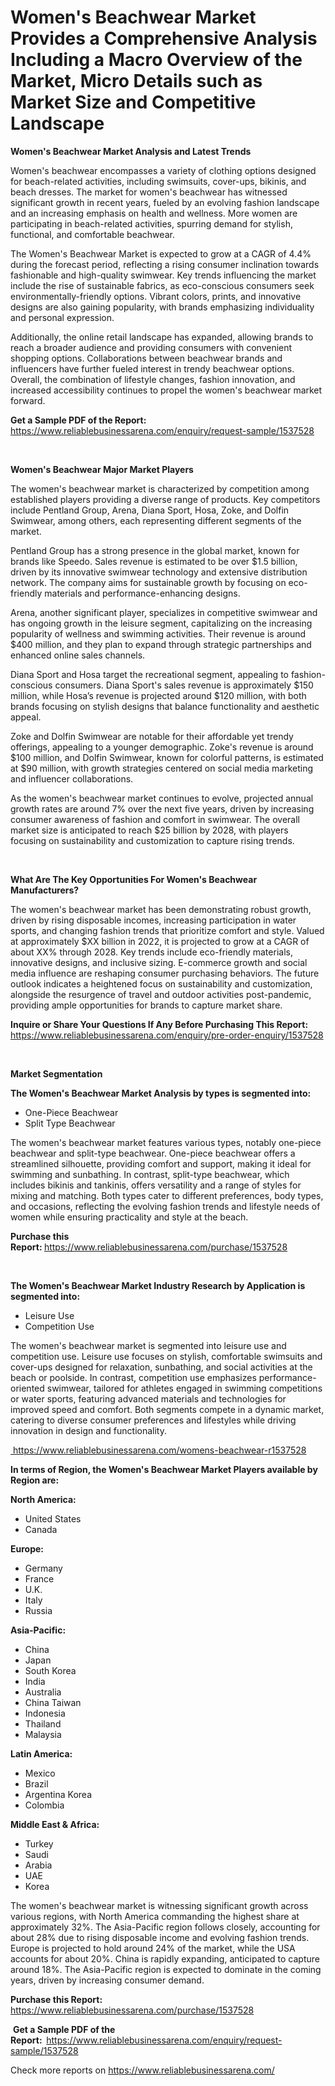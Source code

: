 <p><h1>Women's Beachwear Market Provides a Comprehensive Analysis Including a Macro Overview of the Market, Micro Details such as Market Size and Competitive Landscape</h1></p><p><strong>Women's Beachwear Market Analysis and Latest Trends</strong></p>
<p><p>Women's beachwear encompasses a variety of clothing options designed for beach-related activities, including swimsuits, cover-ups, bikinis, and beach dresses. The market for women's beachwear has witnessed significant growth in recent years, fueled by an evolving fashion landscape and an increasing emphasis on health and wellness. More women are participating in beach-related activities, spurring demand for stylish, functional, and comfortable beachwear.</p><p>The Women's Beachwear Market is expected to grow at a CAGR of 4.4% during the forecast period, reflecting a rising consumer inclination towards fashionable and high-quality swimwear. Key trends influencing the market include the rise of sustainable fabrics, as eco-conscious consumers seek environmentally-friendly options. Vibrant colors, prints, and innovative designs are also gaining popularity, with brands emphasizing individuality and personal expression.</p><p>Additionally, the online retail landscape has expanded, allowing brands to reach a broader audience and providing consumers with convenient shopping options. Collaborations between beachwear brands and influencers have further fueled interest in trendy beachwear options. Overall, the combination of lifestyle changes, fashion innovation, and increased accessibility continues to propel the women's beachwear market forward.</p></p>
<p><strong>Get a Sample PDF of the Report:&nbsp;</strong> <a href="https://www.reliablebusinessarena.com/enquiry/request-sample/1537528?utm_campaign=2189&utm_medium=2&utm_source=Github&utm_content=ia&utm_term=05042025&utm_id=womens-beachwear">https://www.reliablebusinessarena.com/enquiry/request-sample/1537528</a></p>
<p>&nbsp;</p>
<p><strong>Women's Beachwear Major Market Players</strong></p>
<p><p>The women's beachwear market is characterized by competition among established players providing a diverse range of products. Key competitors include Pentland Group, Arena, Diana Sport, Hosa, Zoke, and Dolfin Swimwear, among others, each representing different segments of the market.</p><p>Pentland Group has a strong presence in the global market, known for brands like Speedo. Sales revenue is estimated to be over $1.5 billion, driven by its innovative swimwear technology and extensive distribution network. The company aims for sustainable growth by focusing on eco-friendly materials and performance-enhancing designs.</p><p>Arena, another significant player, specializes in competitive swimwear and has ongoing growth in the leisure segment, capitalizing on the increasing popularity of wellness and swimming activities. Their revenue is around $400 million, and they plan to expand through strategic partnerships and enhanced online sales channels.</p><p>Diana Sport and Hosa target the recreational segment, appealing to fashion-conscious consumers. Diana Sport's sales revenue is approximately $150 million, while Hosa’s revenue is projected around $120 million, with both brands focusing on stylish designs that balance functionality and aesthetic appeal.</p><p>Zoke and Dolfin Swimwear are notable for their affordable yet trendy offerings, appealing to a younger demographic. Zoke's revenue is around $100 million, and Dolfin Swimwear, known for colorful patterns, is estimated at $90 million, with growth strategies centered on social media marketing and influencer collaborations.</p><p>As the women's beachwear market continues to evolve, projected annual growth rates are around 7% over the next five years, driven by increasing consumer awareness of fashion and comfort in swimwear. The overall market size is anticipated to reach $25 billion by 2028, with players focusing on sustainability and customization to capture rising trends.</p></p>
<p>&nbsp;</p>
<p><strong>What Are The Key Opportunities For Women's Beachwear Manufacturers?</strong></p>
<p><p>The women's beachwear market has been demonstrating robust growth, driven by rising disposable incomes, increasing participation in water sports, and changing fashion trends that prioritize comfort and style. Valued at approximately $XX billion in 2022, it is projected to grow at a CAGR of about XX% through 2028. Key trends include eco-friendly materials, innovative designs, and inclusive sizing. E-commerce growth and social media influence are reshaping consumer purchasing behaviors. The future outlook indicates a heightened focus on sustainability and customization, alongside the resurgence of travel and outdoor activities post-pandemic, providing ample opportunities for brands to capture market share.</p></p>
<p><strong>Inquire or Share Your Questions If Any Before Purchasing This Report:</strong> <a href="https://www.reliablebusinessarena.com/enquiry/pre-order-enquiry/1537528?utm_campaign=2189&utm_medium=2&utm_source=Github&utm_content=ia&utm_term=05042025&utm_id=womens-beachwear">https://www.reliablebusinessarena.com/enquiry/pre-order-enquiry/1537528</a></p>
<p>&nbsp;</p>
<p><strong>Market Segmentation</strong></p>
<p><strong>The Women's Beachwear Market Analysis by types is segmented into:</strong></p>
<p><ul><li>One-Piece Beachwear</li><li>Split Type Beachwear</li></ul></p>
<p><p>The women's beachwear market features various types, notably one-piece beachwear and split-type beachwear. One-piece beachwear offers a streamlined silhouette, providing comfort and support, making it ideal for swimming and sunbathing. In contrast, split-type beachwear, which includes bikinis and tankinis, offers versatility and a range of styles for mixing and matching. Both types cater to different preferences, body types, and occasions, reflecting the evolving fashion trends and lifestyle needs of women while ensuring practicality and style at the beach.</p></p>
<p><strong>Purchase this Report:&nbsp;</strong><a href="https://www.reliablebusinessarena.com/purchase/1537528?utm_campaign=2189&utm_medium=2&utm_source=Github&utm_content=ia&utm_term=05042025&utm_id=womens-beachwear">https://www.reliablebusinessarena.com/purchase/1537528</a></p>
<p>&nbsp;</p>
<p><strong>The Women's Beachwear Market Industry Research by Application is segmented into:</strong></p>
<p><ul><li>Leisure Use</li><li>Competition Use</li></ul></p>
<p><p>The women's beachwear market is segmented into leisure use and competition use. Leisure use focuses on stylish, comfortable swimsuits and cover-ups designed for relaxation, sunbathing, and social activities at the beach or poolside. In contrast, competition use emphasizes performance-oriented swimwear, tailored for athletes engaged in swimming competitions or water sports, featuring advanced materials and technologies for improved speed and comfort. Both segments compete in a dynamic market, catering to diverse consumer preferences and lifestyles while driving innovation in design and functionality.</p></p>
<p><a href="https://www.reliablebusinessarena.com/womens-beachwear-r1537528?utm_campaign=2189&utm_medium=2&utm_source=Github&utm_content=ia&utm_term=05042025&utm_id=womens-beachwear">&nbsp;https://www.reliablebusinessarena.com/womens-beachwear-r1537528</a></p>
<p><strong>In terms of Region, the Women's Beachwear Market Players available by Region are:</strong></p>
<p>
    <p> <strong> North America: </strong>
        <ul>
            <li>United States</li>
            <li>Canada</li>
        </ul>
        </p> 
    <p> <strong> Europe: </strong>
        <ul>
            <li>Germany</li>
            <li>France</li>
            <li>U.K.</li>
            <li>Italy</li>
            <li>Russia</li>
        </ul>
        </p> 
    <p> <strong> Asia-Pacific: </strong>
        <ul>
            <li>China</li>
            <li>Japan</li>
            <li>South Korea</li>
            <li>India</li>
            <li>Australia</li>
            <li>China Taiwan</li>
            <li>Indonesia</li>
            <li>Thailand</li>
            <li>Malaysia</li>
        </ul>
        </p> 
    <p> <strong> Latin America: </strong>
        <ul>
            <li>Mexico</li>
            <li>Brazil</li>
            <li>Argentina Korea</li>
            <li>Colombia</li>
        </ul>
        </p> 
    <p> <strong> Middle East & Africa: </strong>
        <ul>
            <li>Turkey</li>
            <li>Saudi</li>
            <li>Arabia</li>
            <li>UAE</li>
            <li>Korea</li>
        </ul>
    </p>
    </p>
<p><p>The women's beachwear market is witnessing significant growth across various regions, with North America commanding the highest share at approximately 32%. The Asia-Pacific region follows closely, accounting for about 28% due to rising disposable income and evolving fashion trends. Europe is projected to hold around 24% of the market, while the USA accounts for about 20%. China is rapidly expanding, anticipated to capture around 18%. The Asia-Pacific region is expected to dominate in the coming years, driven by increasing consumer demand.</p></p>
<p><strong>Purchase this Report: </strong><a href="https://www.reliablebusinessarena.com/purchase/1537528?utm_campaign=2189&utm_medium=2&utm_source=Github&utm_content=ia&utm_term=05042025&utm_id=womens-beachwear">https://www.reliablebusinessarena.com/purchase/1537528</a></p>
<p>&nbsp;<strong>Get a Sample PDF of the Report:&nbsp;&nbsp;</strong><a href="https://www.reliablebusinessarena.com/enquiry/request-sample/1537528?utm_campaign=2189&utm_medium=2&utm_source=Github&utm_content=ia&utm_term=05042025&utm_id=womens-beachwear">https://www.reliablebusinessarena.com/enquiry/request-sample/1537528</a></p>
<p><strong></strong></p>
<p>Check more reports on <a href="https://www.reliablebusinessarena.com/?utm_campaign=2189&utm_medium=2&utm_source=Github&utm_content=ia&utm_term=05042025&utm_id=womens-beachwear">https://www.reliablebusinessarena.com/</a></p>
